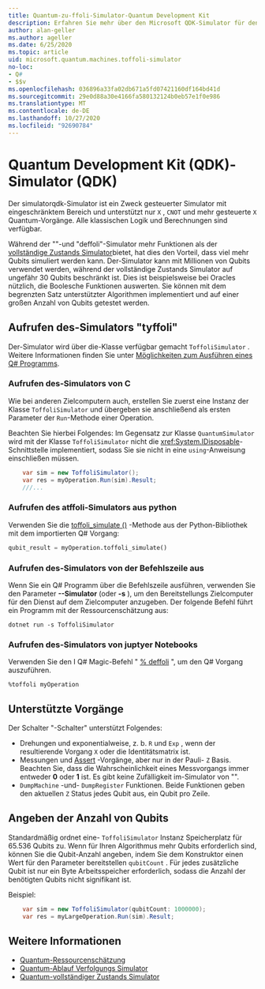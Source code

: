 ```yaml
---
title: Quantum-zu-ffoli-Simulator-Quantum Development Kit
description: Erfahren Sie mehr über den Microsoft QDK-Simulator für den Einsatz von Microsoft QDK, einen speziellen Zweck-Quantum-Simulator, der mit Millionen von Qubits verwendet werden kann
author: alan-geller
ms.author: ageller
ms.date: 6/25/2020
ms.topic: article
uid: microsoft.quantum.machines.toffoli-simulator
no-loc:
- Q#
- $$v
ms.openlocfilehash: 036896a33fa02db671a5fd07421160df164bd41d
ms.sourcegitcommit: 29e0d88a30e4166fa580132124b0eb57e1f0e986
ms.translationtype: MT
ms.contentlocale: de-DE
ms.lasthandoff: 10/27/2020
ms.locfileid: "92690784"
---
```

# <a name="quantum-development-kit-qdk-toffoli-simulator"></a>Quantum Development Kit (QDK)-Simulator (QDK)

Der simulatorqdk-Simulator ist ein Zweck gesteuerter Simulator mit eingeschränktem Bereich und unterstützt nur `X` , `CNOT` und mehr gesteuerte `X` Quantum-Vorgänge. Alle klassischen Logik und Berechnungen sind verfügbar.

Während der ""-und "deffoli"-Simulator mehr Funktionen als der [vollständige Zustands Simulator](xref:microsoft.quantum.machines.full-state-simulator)bietet, hat dies den Vorteil, dass viel mehr Qubits simuliert werden kann. Der-Simulator kann mit Millionen von Qubits verwendet werden, während der vollständige Zustands Simulator auf ungefähr 30 Qubits beschränkt ist. Dies ist beispielsweise bei Oracles nützlich, die Boolesche Funktionen auswerten. Sie können mit dem begrenzten Satz unterstützter Algorithmen implementiert und auf einer großen Anzahl von Qubits getestet werden.

## <a name="invoking-the-toffoli-simulator"></a>Aufrufen des-Simulators "tyffoli"

Der-Simulator wird über die-Klasse verfügbar gemacht `ToffoliSimulator` . Weitere Informationen finden Sie unter [Möglichkeiten zum Ausführen eines Q# Programms](xref:microsoft.quantum.guide.host-programs).

### <a name="invoking-the-toffoli-simulator-from-c"></a>Aufrufen des-Simulators von C #

Wie bei anderen Zielcomputern auch, erstellen Sie zuerst eine Instanz der Klasse `ToffoliSimulator` und übergeben sie anschließend als ersten Parameter der `Run`-Methode einer Operation.

Beachten Sie hierbei Folgendes: Im Gegensatz zur Klasse `QuantumSimulator` wird mit der Klasse `ToffoliSimulator` nicht die <xref:System.IDisposable>-Schnittstelle implementiert, sodass Sie sie nicht in eine `using`-Anweisung einschließen müssen.

```csharp
    var sim = new ToffoliSimulator();
    var res = myOperation.Run(sim).Result;
    ///...
```

### <a name="invoking-the-toffoli-simulator-from-python"></a>Aufrufen des atffoli-Simulators aus python

Verwenden Sie die [toffoli_simulate ()](https://docs.microsoft.com/python/qsharp-core/qsharp.loader.qsharpcallable) -Methode aus der Python-Bibliothek mit dem importierten Q# Vorgang:

```python
qubit_result = myOperation.toffoli_simulate()
```

### <a name="invoking-the-toffoli-simulator-from-the-command-line"></a>Aufrufen des-Simulators von der Befehlszeile aus

Wenn Sie ein Q# Programm über die Befehlszeile ausführen, verwenden Sie den Parameter **--Simulator** (oder **-s** ), um den Bereitstellungs Zielcomputer für den Dienst auf dem Zielcomputer anzugeben. Der folgende Befehl führt ein Programm mit der Ressourcenschätzung aus: 

```dotnetcli
dotnet run -s ToffoliSimulator
```

### <a name="invoking-the-toffoli-simulator-from-juptyer-notebooks"></a>Aufrufen des-Simulators von juptyer Notebooks

Verwenden Sie den I Q# Magic-Befehl " [% deffoli](xref:microsoft.quantum.iqsharp.magic-ref.toffoli) ", um den Q# Vorgang auszuführen.

```
%toffoli myOperation
```

## <a name="supported-operations"></a>Unterstützte Vorgänge

Der Schalter "-Schalter" unterstützt Folgendes:

* Drehungen und exponentialweise, z. b. `R` und `Exp` , wenn der resultierende Vorgang `X` oder die Identitätsmatrix ist.
* Messungen und [Assert](xref:Microsoft.Quantum.Diagnostics.AssertMeasurement) -Vorgänge, aber nur in der Pauli- `Z` Basis. Beachten Sie, dass die Wahrscheinlichkeit eines Messvorgangs immer entweder **0** oder **1** ist. Es gibt keine Zufälligkeit im-Simulator von "".
* `DumpMachine` -und- `DumpRegister` Funktionen.
Beide Funktionen geben den aktuellen `Z` Status jedes Qubit aus, ein Qubit pro Zeile.

## <a name="specifying-the-number-of-qubits"></a>Angeben der Anzahl von Qubits

Standardmäßig ordnet eine- `ToffoliSimulator` Instanz Speicherplatz für 65.536 Qubits zu.
Wenn für Ihren Algorithmus mehr Qubits erforderlich sind, können Sie die Qubit-Anzahl angeben, indem Sie dem Konstruktor einen Wert für den Parameter bereitstellen `qubitCount` .
Für jedes zusätzliche Qubit ist nur ein Byte Arbeitsspeicher erforderlich, sodass die Anzahl der benötigten Qubits nicht signifikant ist.

Beispiel:

```csharp
    var sim = new ToffoliSimulator(qubitCount: 1000000);
    var res = myLargeOperation.Run(sim).Result;
```

## <a name="see-also"></a>Weitere Informationen

- [Quantum-Ressourcenschätzung](xref:microsoft.quantum.machines.resources-estimator)
- [Quantum-Ablauf Verfolgungs Simulator](xref:microsoft.quantum.machines.qc-trace-simulator.intro)
- [Quantum-vollständiger Zustands Simulator](xref:microsoft.quantum.machines.full-state-simulator) 